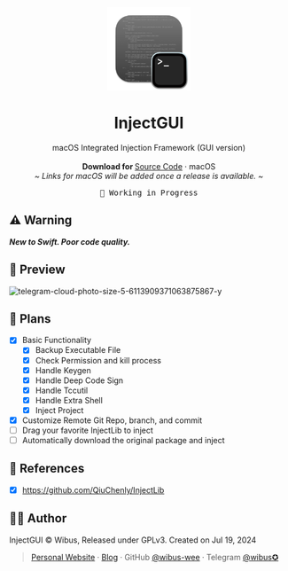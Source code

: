 <p align="center">
  <p align="center">
   <img width="150" height="150" src="/InjectGUI/Assets.xcassets/AppIcon.appiconset/icon_512x512@2x.png" alt="Logo">
  </p>
	<h1 align="center"><b>InjectGUI</b></h1>
	<p align="center">
		macOS Integrated Injection Framework (GUI version)
    <br />
    <br />
    <b>Download for </b>
		<a href="https://github.com/wibus-wee/PhotosProcessor/archive/refs/heads/main.zip">Source Code</a> · macOS
    <br />
    <i>~ Links for macOS will be added once a release is available. ~</i>
  </p>
</p>

<pre align="center">
🧪 Working in Progress
</pre>

## ⚠️ Warning

_**New to Swift. Poor code quality.**_

## 👀 Preview

![telegram-cloud-photo-size-5-6113909371063875867-y](https://github.com/user-attachments/assets/22f787e9-9349-40c1-ac90-2e55ba8e61bb)


## 🍪 Plans

- [x] Basic Functionality
  - [x] Backup Executable File
  - [x] Check Permission and kill process
  - [x] Handle Keygen
  - [x] Handle Deep Code Sign
  - [x] Handle Tccutil
  - [x] Handle Extra Shell
  - [x] Inject Project
- [x] Customize Remote Git Repo, branch, and commit
- [ ] Drag your favorite InjectLib to inject
- [ ] Automatically download the original package and inject

## 🔗 References

- [x] https://github.com/QiuChenly/InjectLib

## 🧑‍⚖️ Author

InjectGUI © Wibus, Released under GPLv3. Created on Jul 19, 2024

> [Personal Website](http://wibus.ren/) · [Blog](https://blog.wibus.ren/) · GitHub [@wibus-wee](https://github.com/wibus-wee/) · Telegram [@wibus✪](https://t.me/wibus_wee)
